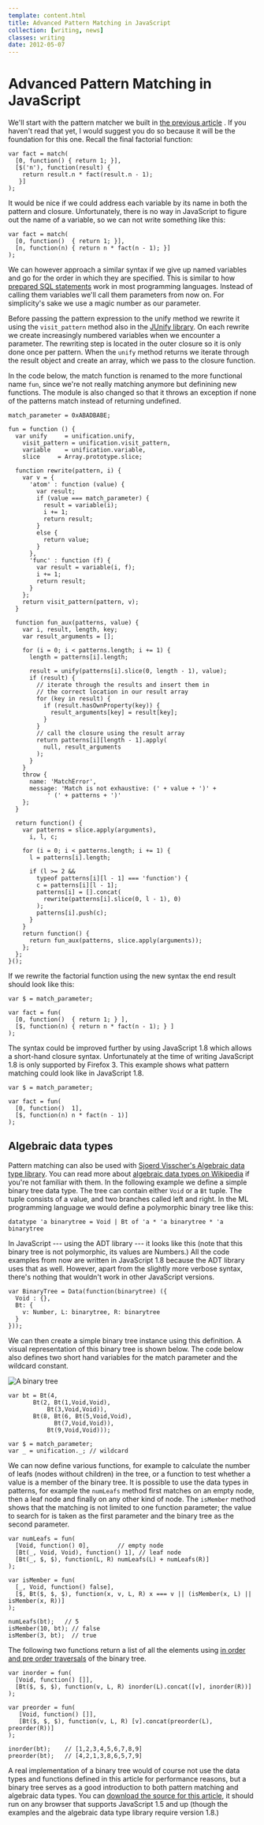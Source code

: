 ```yaml
---
template: content.html
title: Advanced Pattern Matching in JavaScript
collection: [writing, news]
classes: writing
date: 2012-05-07
---
```


# Advanced Pattern Matching in JavaScript

We'll start with the pattern matcher we built in [the previous article](pattern-matching.html) . If you haven't read that yet, I would suggest you do so because it will be the foundation for this one. Recall the final factorial function:

```
var fact = match(
  [0, function() { return 1; }],
  [$('n'), function(result) {
    return result.n * fact(result.n - 1);
   }]
);
```

It would be nice if we could address each variable by its name in both the pattern and closure. Unfortunately, there is no way in JavaScript to figure out the name of a variable, so we can not write something like this:

```
var fact = match(
  [0, function()  { return 1; }],
  [n, function(n) { return n * fact(n - 1); }]
);
```

We can however approach a similar syntax if we give up named variables and go for the order in which they are specified. This is similar to how [prepared <abbr>SQL</abrr> statements](http://java.sun.com/docs/books/tutorial/jdbc/basics/prepared.html) work in most programming languages. Instead of calling them variables we'll call them parameters from now on. For simplicity's sake we use a magic number as our parameter.

Before passing the pattern expression to the unify method we rewrite it using the `visit_pattern` method also in the [JUnify library](../projects/junify/). On each rewrite we create increasingly numbered variables when we encounter a parameter. The rewriting step is located in the outer closure so it is only done once per pattern. When the `unify` method returns we iterate through the result object and create an array, which we pass to the closure function.

In the code below, the match function is renamed to the more functional name `fun`, since we're not really matching anymore but definining new functions. The module is also changed so that it throws an exception if none of the patterns match instead of returning undefined.

```
match_parameter = 0xABADBABE;

fun = function () {
  var unify     = unification.unify,
    visit_pattern = unification.visit_pattern,
    variable    = unification.variable,
    slice     = Array.prototype.slice;

  function rewrite(pattern, i) {
    var v = {
      'atom' : function (value) {
        var result;
        if (value === match_parameter) {
          result = variable(i);
          i += 1;
          return result;
        }
        else {
          return value;
        }
      },
      'func' : function (f) {
        var result = variable(i, f);
        i += 1;
        return result;
      }
    };
    return visit_pattern(pattern, v);
  }

  function fun_aux(patterns, value) {
    var i, result, length, key;
    var result_arguments = [];

    for (i = 0; i < patterns.length; i += 1) {
      length = patterns[i].length;

      result = unify(patterns[i].slice(0, length - 1), value);
      if (result) {
        // iterate through the results and insert them in
        // the correct location in our result array
        for (key in result) {
          if (result.hasOwnProperty(key)) {
            result_arguments[key] = result[key];
          }
        }
        // call the closure using the result array
        return patterns[i][length - 1].apply(
          null, result_arguments
        );
      }
    }
    throw {
      name: 'MatchError',
      message: 'Match is not exhaustive: (' + value + ')' +
           ' (' + patterns + ')'
    };
  }

  return function() {
    var patterns = slice.apply(arguments),
      i, l, c;

    for (i = 0; i < patterns.length; i += 1) {
      l = patterns[i].length;

      if (l >= 2 &&
        typeof patterns[i][l - 1] === 'function') {
        c = patterns[i][l - 1];
        patterns[i] = [].concat(
          rewrite(patterns[i].slice(0, l - 1), 0)
        );
        patterns[i].push(c);
      }
    }
    return function() {
      return fun_aux(patterns, slice.apply(arguments));
    };
  };
}();
```

If we rewrite the factorial function using the new syntax the end result should look like this:

```
var $ = match_parameter;

var fact = fun(
  [0, function()  { return 1; } ],
  [$, function(n) { return n * fact(n - 1); } ]
);
```

The syntax could be improved further by using JavaScript 1.8 which allows a short-hand closure syntax. Unfortunately at the time of writing JavaScript 1.8 is only supported by Firefox 3. This example shows what pattern matching could look like in JavaScript 1.8.

```
var $ = match_parameter;

var fact = fun(
  [0, function()  1],
  [$, function(n) n * fact(n - 1)]
);
```

## Algebraic data types

Pattern matching can also be used with [Sjoerd Visscher's Algebraic data type library](http://w3future.com/weblog/stories/2008/06/16/adtinjs.xml). You can read more about [algebraic data types on Wikipedia](http://en.wikipedia.org/wiki/Algebraic_data_type) if you're not familiar with them. In the following example we define a simple binary tree data type. The tree can contain either `Void` or a `Bt` tuple. The tuple consists of a value, and two branches called left and right. In the ML programming language we would define a polymorphic binary tree like this:

```
datatype 'a binarytree = Void | Bt of 'a * 'a binarytree * 'a binarytree
```

In JavaScript --- using the <abbr>ADT</abbr> library --- it looks like this (note that this binary tree is not polymorphic, its values are Numbers.) All the code examples from now are written in JavaScript 1.8 because the <abbr>ADT</abbr> library uses that as well. However, apart from the slightly more verbose syntax, there's nothing that wouldn't work in other JavaScript versions.

```
var BinaryTree = Data(function(binarytree) ({
  Void : {},
  Bt: {
    v: Number, L: binarytree, R: binarytree
  }
}));
```

We can then create a simple binary tree instance using this definition. A visual representation of this binary tree is shown below. The code below also defines two short hand variables for the match parameter and the wildcard constant.

![A binary tree](/assets/images/btree.svg)

```
var bt = Bt(4,
       Bt(2, Bt(1,Void,Void),
           Bt(3,Void,Void)),
       Bt(8, Bt(6, Bt(5,Void,Void),
             Bt(7,Void,Void)),
           Bt(9,Void,Void)));

var $ = match_parameter;
var _ = unification._; // wildcard
```

We can now define various functions, for example to calculate the number of leafs (nodes without children) in the tree, or a function to test whether a value is a member of the binary tree. It is possible to use the data types in patterns, for example the `numLeafs` method first matches on an empty node, then a leaf node and finally on any other kind of node. The `isMember` method shows that the matching is not limited to one function parameter; the value to search for is taken as the first parameter and the binary tree as the second parameter.

```
var numLeafs = fun(
  [Void, function() 0],        // empty node
  [Bt(_, Void, Void), function() 1], // leaf node
  [Bt(_, $, $), function(L, R) numLeafs(L) + numLeafs(R)]
);

var isMember = fun(
  [_, Void, function() false],
  [$, Bt($, $, $), function(x, v, L, R) x === v || (isMember(x, L) || isMember(x, R))]
);

numLeafs(bt);   // 5
isMember(10, bt); // false
isMember(3, bt);  // true
```

The following two functions return a list of all the elements using [in order and pre order traversals](http://en.wikipedia.org/wiki/Tree_traversal#Traversal_methods) of the binary tree.

```
var inorder = fun(
  [Void, function() []],
  [Bt($, $, $), function(v, L, R) inorder(L).concat([v], inorder(R))]
);

var preorder = fun(
   [Void, function() []],
   [Bt($, $, $), function(v, L, R) [v].concat(preorder(L), preorder(R))]
);

inorder(bt);    // [1,2,3,4,5,6,7,8,9]
preorder(bt);   // [4,2,1,3,8,6,5,7,9]
```

A real implementation of a binary tree would of course not use the data types and functions defined in this article for performance reasons, but a binary tree serves as a good introduction to both pattern matching and algebraic data types. You can [download the source for this article](fun.js), it should run on any browser that supports JavaScript 1.5 and up (though the examples and the algebraic data type library require version 1.8.)
